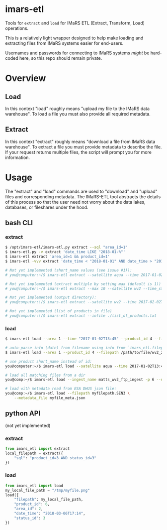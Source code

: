# imars-etl
Tools for `extract` and `load` for IMaRS ETL (Extract, Transform, Load) operations.

This is a relatively light wrapper designed to help make loading and extracting files from IMaRS systems easier for end-users.

Usernames and passwords for connecting to IMaRS systems *might* be hard-coded here, so this repo should remain private.

# Overview
## Load
In this context "load" roughly means "upload my file to the IMaRS data warehouse".
To load a file you must also provide all required metadata.

## Extract
In this context "extract" roughly means "download a file from IMaRS data warehouse".
To extract a file you must provide metadata to describe the file.
If your request returns multiple files, the script will prompt you for more information.

# Usage
The "extract" and "load" commands are used to "download" and "upload" files and corresponding metadata.
The IMaRS-ETL tool abstracts the details of this process so that the user need not worry about the data lakes, databases, or fileshares under the hood.

## bash CLI
### extract
```bash
$ /opt/imars-etl/imars-etl.py extract --sql "area_id=1"
$ imars-etl.py -v extract 'date_time LIKE "2018-01-%"'
$ imars-etl extract 'area_id=1 && product_id=1'
$ imars-etl -vvv extract 'date_time < "2018-01-01" AND date_time > "2018-01-07"'

# Not yet implemented (short_name values (see issue #1)):
# you@computer:~/$ imars-etl extract --satellite aqua --time 2017-01-02T13:45 --instrument modis

# Not yet implemented (extract multiple by setting max (default is 1))
# you@computer:~/$ imars-etl extract --max 10 --satellite wv2 --time_start  2017-01-02T13:45 --time_end  2017-01-03T18:00

# Not yet implemented (output directory):
# you@computer:!/$ imars-etl extract --satellite wv2 --time 2017-02-02T13:45 --output /home/you/my_dir/

# Not yet implemented (list of products in file)
# you@computer:!/$ imars-etl extract --infile ./list_of_products.txt
```
### load
```bash
$ imars-etl load --area 1 --time "2017-01-02T13:45" --product_id 4 --filepath /path/to/file.hdf

# auto-parse info (date) from filename using info from `imars_etl.filepath.data`
$ imars-etl load --area 1 --product_id 4 --filepath /path/to/file/wv2_2012_02_myChunk.zip

# use product short_name instead of id:
you@computer:~/$ imars-etl load --satellite aqua --time 2017-01-02T13:45 --instrument modis /path/to/file.hdf

# load all matching files from a dir
you@comp:~/$ imars-etl load --ingest_name matts_wv2_ftp_ingest -p 6 --directory /tmp/myDir

# load with metadata read from ESA DHUS json file:
you@comp:~/$ imars-etl load --filepath myfilepath.SEN3 \
    --metadata_file myfile_meta.json
```

## python API
(not yet implemented)
### extract
```python
from imars_etl import extract
local_filepath = extract({
    "sql": "product_id=3 AND status_id=3"
})
```
### load
```python
from imars_etl import load
my_local_file_path = "/tmp/myfile.png"
load({
    "filepath": my_local_file_path,
    "product_id": 6,
    "area_id": 2,
    "date_time": "2018-03-06T17:14",
    "status_id": 3
})
```
